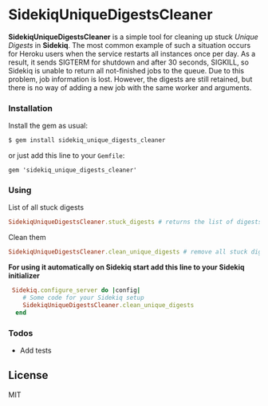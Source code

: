 # SidekiqUniqueDigestsCleaner


__SidekiqUniqueDigestsCleaner__ is a simple tool for cleaning up stuck _Unique Digests_ in __Sidekiq__.
The most common example of such a situation occurs for Heroku users when the service restarts all instances once per day. As a result, it sends SIGTERM for shutdown and after 30 seconds, SIGKILL, so Sidekiq is unable to return all not-finished jobs to the queue. Due to this problem, job information is lost. However, the digests are still retained, but there is no way of adding a new job with the same worker and arguments.
### Installation

Install the gem as usual:
```sh
$ gem install sidekiq_unique_digests_cleaner
```
or just add this line to your `Gemfile`:
```
gem 'sidekiq_unique_digests_cleaner'
```

### Using

List of all stuck digests
```ruby
SidekiqUniqueDigestsCleaner.stuck_digests # returns the list of digests which are stuck
```
Clean them
```ruby
SidekiqUniqueDigestsCleaner.clean_unique_digests # remove all stuck digests
```

__For using it automatically on Sidekiq start add this line to your Sidekiq initializer__

```ruby
 Sidekiq.configure_server do |config|
    # Some code for your Sidekiq setup
    SidekiqUniqueDigestsCleaner.clean_unique_digests
  end
```

### Todos

 - Add tests

License
----
MIT
